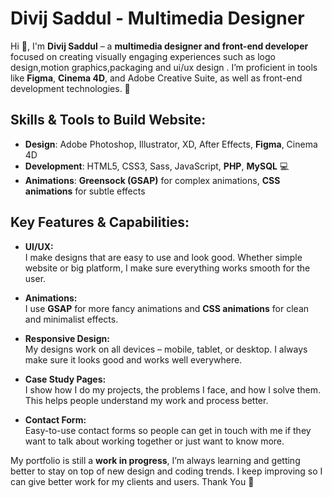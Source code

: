# Divij Saddul - Multimedia Designer

Hi 👋, I'm **Divij Saddul** – a **multimedia designer and front-end developer** focused on creating visually engaging experiences such as logo design,motion graphics,packaging and ui/ux design . I’m proficient in tools like **Figma**, **Cinema 4D**, and Adobe Creative Suite, as well as front-end development technologies. 🚀

## Skills & Tools to Build Website:
- **Design**: Adobe Photoshop, Illustrator, XD, After Effects, **Figma**, Cinema 4D
- **Development**: HTML5, CSS3, Sass, JavaScript, **PHP**, **MySQL** 💻
- **Animations**: **Greensock (GSAP)** for complex animations, **CSS animations** for subtle effects

## Key Features & Capabilities:

- **UI/UX:**  
  I make designs that are easy to use and look good. Whether simple website or big platform, I make sure everything works smooth for the user.

- **Animations:**  
  I use **GSAP** for more fancy animations and **CSS animations** for clean and minimalist effects. 

- **Responsive Design:**  
  My designs work on all devices – mobile, tablet, or desktop. I always make sure it looks good and works well everywhere.

- **Case Study Pages:**  
  I show how I do my projects, the problems I face, and how I solve them. This helps people understand my work and process better.

- **Contact Form:**  
  Easy-to-use contact forms so people can get in touch with me if they want to talk about working together or just want to know more.
  

My portfolio is still a **work in progress**, I’m always learning and getting better to stay on top of new design and coding trends. I keep improving so I can give better work for my clients and users. Thank You 🙏

